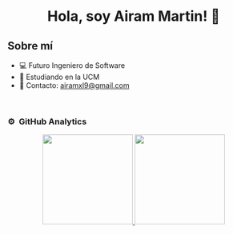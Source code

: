 <div align="center">
  <h1 align="center">Hola, soy Airam Martin! 👋</h1>
</div>

## Sobre mí

- 💻 Futuro Ingeniero de Software
- 📗 Estudiando en la UCM
- 📧 Contacto: airamxl9@gmail.com
<br>

### ⚙️ &nbsp;GitHub Analytics

<p align="center">
<a href="https://github.com/airamsoto">
  <img height="180em" src="https://github-readme-stats-eight-theta.vercel.app/api?username=airamsoto&show_icons=true&theme=algolia&include_all_commits=true&count_private=true"/>
  <img height="180em" src="https://github-readme-stats-eight-theta.vercel.app/api/top-langs/?username=airamsoto&layout=compact&langs_count=5&theme=algolia"/>
</a>
</p>